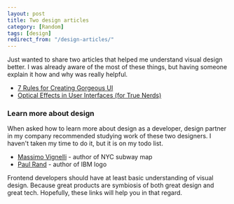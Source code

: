 ```yaml
---
layout: post
title: Two design articles
category: [Random]
tags: [design]
redirect_from: "/design-articles/"
---
```


Just wanted to share two articles that helped me understand visual design better.
I was already aware of the most of these things, but having someone explain it how and why was really helpful.

* [7 Rules for Creating Gorgeous UI](https://medium.com/@erikdkennedy/7-rules-for-creating-gorgeous-ui-part-1-559d4e805cda)
* [Optical Effects in User Interfaces (for True Nerds)](https://medium.muz.li/optical-effects-9fca82b4cd9a)

### Learn more about design

When asked how to learn more about design as a developer,
design partner in my company recommended studying work of these two designers.
I haven't taken my time to do it, but it is on my todo list.

* [Massimo Vignelli](https://en.wikipedia.org/wiki/Massimo_Vignelli) - author of NYC subway map
* [Paul Rand](https://en.wikipedia.org/wiki/Paul_Rand) - author of IBM logo

Frontend developers should have at least basic understanding of visual design.
Because great products are symbiosis of both great design and great tech.
Hopefully, these links will help you in that regard.

